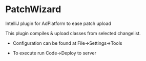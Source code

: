 # PatchWizard
IntelliJ plugin for AdPlatform to ease patch upload 

This plugin compiles & upload classes from selected changelist.

- Configuration can be found at File->Settings->Tools

- To execute run Code->Deploy to server
